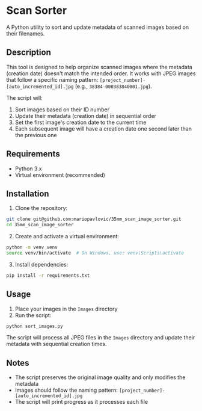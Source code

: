 # Scan Sorter

A Python utility to sort and update metadata of scanned images based on their filenames.

## Description

This tool is designed to help organize scanned images where the metadata (creation date) doesn't match the intended order. It works with JPEG images that follow a specific naming pattern: `[project_number]-[auto_incremented_id].jpg` (e.g., `38384-000383840001.jpg`).

The script will:
1. Sort images based on their ID number
2. Update their metadata (creation date) in sequential order
3. Set the first image's creation date to the current time
4. Each subsequent image will have a creation date one second later than the previous one

## Requirements

- Python 3.x
- Virtual environment (recommended)

## Installation

1. Clone the repository:
```bash
git clone git@github.com:mariopavlovic/35mm_scan_image_sorter.git
cd 35mm_scan_image_sorter
```

2. Create and activate a virtual environment:
```bash
python -m venv venv
source venv/bin/activate  # On Windows, use: venv\Scripts\activate
```

3. Install dependencies:
```bash
pip install -r requirements.txt
```

## Usage

1. Place your images in the `Images` directory
2. Run the script:
```bash
python sort_images.py
```

The script will process all JPEG files in the `Images` directory and update their metadata with sequential creation times.

## Notes

- The script preserves the original image quality and only modifies the metadata
- Images should follow the naming pattern: `[project_number]-[auto_incremented_id].jpg`
- The script will print progress as it processes each file
